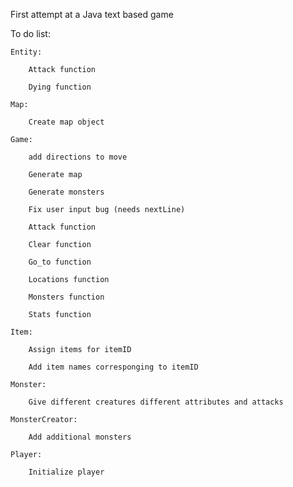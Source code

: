 First attempt at a Java text based game


To do list:

    Entity:

        Attack function

        Dying function

    Map:

        Create map object

    Game:

        add directions to move

        Generate map

        Generate monsters

        Fix user input bug (needs nextLine)

        Attack function

        Clear function

        Go_to function

        Locations function

        Monsters function

        Stats function

    Item:

        Assign items for itemID

        Add item names corresponging to itemID

    Monster:

        Give different creatures different attributes and attacks

    MonsterCreator:

        Add additional monsters

    Player:

        Initialize player
